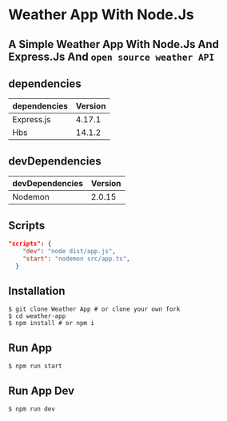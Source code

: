 # Weather App With Node.Js
## A Simple Weather App With Node.Js And Express.Js And ``` open source weather API ```

## dependencies 

| dependencies              | Version     |
| ----------------          | ----------- |
| Express.js                | 4.17.1      |
| Hbs                       | 14.1.2      |



## devDependencies

| devDependencies           | Version     |
| ----------------          | ----------- |
| Nodemon                   | 2.0.15      |


## Scripts

```json
"scripts": {
    "dev": "node dist/app.js",
    "start": "nodemon src/app.ts",
  }
```
## Installation

```shell
$ git clone Weather App # or clone your own fork
$ cd weather-app
$ npm install # or npm i
```
## Run App
```shell
$ npm run start
```
## Run App Dev
```shell
$ npm run dev
```










